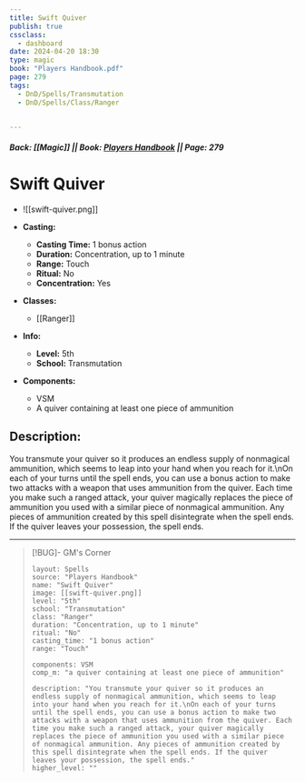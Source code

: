 ```yaml
---
title: Swift Quiver
publish: true
cssclass:
  - dashboard
date: 2024-04-20 18:30
type: magic
book: "Players Handbook.pdf"
page: 279
tags:
  - DnD/Spells/Transmutation
  - DnD/Spells/Class/Ranger


---
```


##### Back: [[Magic]] || Book: [Players Handbook](https://drive.google.com/drive/folders/1O5bhpYizcIT5xxAoLOuzCRht_PVS7VSG?usp=sharing) || Page: 279

# Swift Quiver
- ![[swift-quiver.png]]
- **Casting:**
    - **Casting Time:** 1 bonus action
    - **Duration:** Concentration, up to 1 minute
    - **Range:** Touch
    - **Ritual:** No
    - **Concentration:** Yes
- **Classes:**
    - [[Ranger]]

- **Info:**
    - **Level:** 5th
    - **School:** Transmutation
- **Components:**
    - VSM
    - A quiver containing at least one piece of ammunition

## Description:
You transmute your quiver so it produces an endless supply of nonmagical ammunition, which seems to leap into your hand when you reach for it.\nOn each of your turns until the spell ends, you can use a bonus action to make two attacks with a weapon that uses ammunition from the quiver. Each time you make such a ranged attack, your quiver magically replaces the piece of ammunition you used with a similar piece of nonmagical ammunition. Any pieces of ammunition created by this spell disintegrate when the spell ends. If the quiver leaves your possession, the spell ends.



---

> [!BUG]- GM's Corner
>
> ```statblock
> layout: Spells
> source: "Players Handbook"
> name: "Swift Quiver"
> image: [[swift-quiver.png]]
> level: "5th"
> school: "Transmutation"
> class: "Ranger"
> duration: "Concentration, up to 1 minute"
> ritual: "No"
> casting_time: "1 bonus action"
> range: "Touch"
>
> components: VSM
> comp_m: "a quiver containing at least one piece of ammunition"
>
> description: "You transmute your quiver so it produces an endless supply of nonmagical ammunition, which seems to leap into your hand when you reach for it.\nOn each of your turns until the spell ends, you can use a bonus action to make two attacks with a weapon that uses ammunition from the quiver. Each time you make such a ranged attack, your quiver magically replaces the piece of ammunition you used with a similar piece of nonmagical ammunition. Any pieces of ammunition created by this spell disintegrate when the spell ends. If the quiver leaves your possession, the spell ends."
> higher_level: ""
> ```
